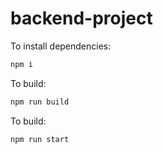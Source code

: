 # backend-project

To install dependencies:

```bash
npm i
```

To build:

```bash
npm run build
```

To build:

```bash
npm run start
```
